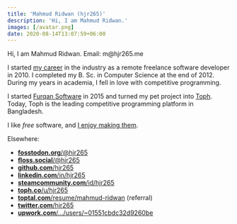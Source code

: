 ```yaml
---
title: 'Mahmud Ridwan (hjr265)'
description: 'Hi, I am Mahmud Ridwan.'
images: [/avatar.png]
date: 2020-08-14T13:07:59+06:00
---
```


Hi, I am Mahmud Ridwan. Email: <a class="email">&#109;&#64;&#104;&#106;&#114;&#50;&#54;&#53;&#46;&#109;&#101;</a>

I started [my career](/experience/) in the industry as a remote freelance software developer in 2010. I completed my B. Sc. in Computer Science at the end of 2012. During my years in academia, I fell in love with competitive programming.

I started [Furqan Software](https://furqansoftware.com/) in 2015 and turned my pet project into [Toph](https://toph.co/). Today, Toph is the leading competitive programming platform in Bangladesh.

I like <dfn title="as in freedom">free</dfn> software, and [I enjoy making them](/open-source/).

Elsewhere:

- <a rel="me" href="https://fosstodon.org/@hjr265"><b>fosstodon.org</b>/@hjr265</a>
- <a rel="me" href="https://floss.social/@hjr265"><b>floss.social</b>/@hjr265</a>
- [**github.com**/hjr265](https://github.com/hjr265)
- [**linkedin.com**/in/hjr265](https://www.linkedin.com/in/hjr265/)
- [**steamcommunity.com**/id/hjr265](https://steamcommunity.com/id/hjr265/)
- [**toph.co**/u/hjr265](https://toph.co/u/hjr265)
- [**toptal.com**/resume/mahmud-ridwan](https://www.toptal.com/resume/mahmud-ridwan/N8D73N/worlds-top-talent) (referral)
- [**twitter.com**/hjr265](https://twitter.com/hjr265)
- [**upwork.com**/.../users/~01551cbdc32d9260be](https://www.upwork.com/o/profiles/users/~01551cbdc32d9260be/)
